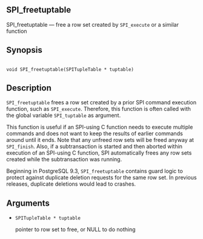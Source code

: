 ## SPI\_freetuptable

SPI\_freetuptable — free a row set created by `SPI_execute` or a similar function

## Synopsis

```

void SPI_freetuptable(SPITupleTable * tuptable)
```

## Description

`SPI_freetuptable` frees a row set created by a prior SPI command execution function, such as `SPI_execute`. Therefore, this function is often called with the global variable `SPI_tuptable` as argument.

This function is useful if an SPI-using C function needs to execute multiple commands and does not want to keep the results of earlier commands around until it ends. Note that any unfreed row sets will be freed anyway at `SPI_finish`. Also, if a subtransaction is started and then aborted within execution of an SPI-using C function, SPI automatically frees any row sets created while the subtransaction was running.

Beginning in PostgreSQL 9.3, `SPI_freetuptable` contains guard logic to protect against duplicate deletion requests for the same row set. In previous releases, duplicate deletions would lead to crashes.

## Arguments

* `SPITupleTable * tuptable`

    pointer to row set to free, or NULL to do nothing